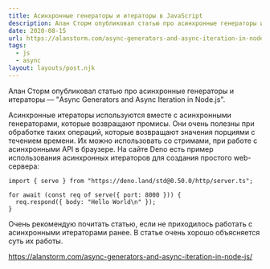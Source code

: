 ```yaml
---
title: Асинхронные генераторы и итераторы в JavaScript
description: Алан Сторм опубликовал статью про асинхронные генераторы и итераторы
date: 2020-08-15
url: https://alanstorm.com/async-generators-and-async-iteration-in-node-js/
tags:
  - js
  - async
layout: layouts/post.njk
---
```

Алан Сторм опубликовал статью про асинхронные генераторы и итераторы — "Async Generators and Async Iteration in Node.js".

Асинхронные итераторы используются вместе с асинхронными генераторами, которые возвращают промисы. Они очень полезны при обработке таких операций, которые возвращают значения порциями с течением времени. Их можно использовать со стримами, при работе с асинхронными API в браузере. На сайте Deno есть пример использования асинхронных итераторов для создания простого web-сервера:

```
import { serve } from "https://deno.land/std@0.50.0/http/server.ts";

for await (const req of serve({ port: 8000 })) {
  req.respond({ body: "Hello World\n" });
}
```

Очень рекомендую почитать статью, если не приходилось работать с асинхронными итераторами ранее. В статье очень хорошо объясняется суть их работы.

https://alanstorm.com/async-generators-and-async-iteration-in-node-js/
